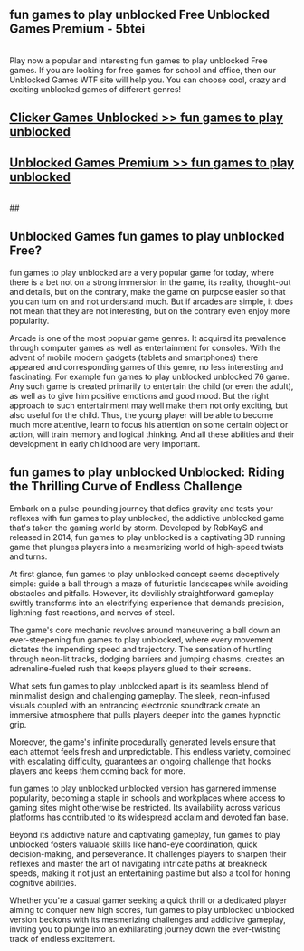 ## fun games to play unblocked Free Unblocked Games Premium - 5btei <br>
<br>
Play now a popular and interesting fun games to play unblocked Free games. If you are looking for free games for school and office, then our Unblocked Games WTF site will help you. You can choose cool, crazy and exciting unblocked games of different genres!


##  [Clicker Games Unblocked >> fun games to play unblocked](http://freeplayer.one?title=fun_games_to_play_unblocked&ref=05)

##  [Unblocked Games Premium >> fun games to play unblocked](http://freeplayer.one?title=fun_games_to_play_unblocked&ref=05)
  <br>
  ##



## Unblocked Games fun games to play unblocked Free?

fun games to play unblocked are a very popular game for today, where there is a bet not on a strong immersion in the game, its reality, thought-out and details, but on the contrary, make the game on purpose easier so that you can turn on and not understand much. But if arcades are simple, it does not mean that they are not interesting, but on the contrary even enjoy more popularity.

Arcade is one of the most popular game genres. It acquired its prevalence through computer games as well as entertainment for consoles. With the advent of mobile modern gadgets (tablets and smartphones) there appeared and corresponding games of this genre, no less interesting and fascinating. For example fun games to play unblocked unblocked 76 game. Any such game is created primarily to entertain the child (or even the adult), as well as to give him positive emotions and good mood. But the right approach to such entertainment may well make them not only exciting, but also useful for the child. Thus, the young player will be able to become much more attentive, learn to focus his attention on some certain object or action, will train memory and logical thinking. And all these abilities and their development in early childhood are very important.

##  fun games to play unblocked Unblocked: Riding the Thrilling Curve of Endless Challenge

Embark on a pulse-pounding journey that defies gravity and tests your reflexes with fun games to play unblocked, the addictive unblocked game that's taken the gaming world by storm. Developed by RobKayS and released in 2014, fun games to play unblocked is a captivating 3D running game that plunges players into a mesmerizing world of high-speed twists and turns.

At first glance, fun games to play unblocked concept seems deceptively simple: guide a ball through a maze of futuristic landscapes while avoiding obstacles and pitfalls. However, its devilishly straightforward gameplay swiftly transforms into an electrifying experience that demands precision, lightning-fast reactions, and nerves of steel.

The game's core mechanic revolves around maneuvering a ball down an ever-steepening fun games to play unblocked, where every movement dictates the impending speed and trajectory. The sensation of hurtling through neon-lit tracks, dodging barriers and jumping chasms, creates an adrenaline-fueled rush that keeps players glued to their screens.

What sets fun games to play unblocked apart is its seamless blend of minimalist design and challenging gameplay. The sleek, neon-infused visuals coupled with an entrancing electronic soundtrack create an immersive atmosphere that pulls players deeper into the games hypnotic grip.

Moreover, the game's infinite procedurally generated levels ensure that each attempt feels fresh and unpredictable. This endless variety, combined with escalating difficulty, guarantees an ongoing challenge that hooks players and keeps them coming back for more.

fun games to play unblocked unblocked version has garnered immense popularity, becoming a staple in schools and workplaces where access to gaming sites might otherwise be restricted. Its availability across various platforms has contributed to its widespread acclaim and devoted fan base.

Beyond its addictive nature and captivating gameplay, fun games to play unblocked fosters valuable skills like hand-eye coordination, quick decision-making, and perseverance. It challenges players to sharpen their reflexes and master the art of navigating intricate paths at breakneck speeds, making it not just an entertaining pastime but also a tool for honing cognitive abilities.

Whether you're a casual gamer seeking a quick thrill or a dedicated player aiming to conquer new high scores, fun games to play unblocked unblocked version beckons with its mesmerizing challenges and addictive gameplay, inviting you to plunge into an exhilarating journey down the ever-twisting track of endless excitement.